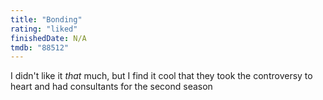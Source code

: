 ```yaml
---
title: "Bonding"
rating: "liked"
finishedDate: N/A
tmdb: "88512"
---
```


I didn't like it *that* much, but I find it cool that they took the controversy to heart and had consultants for the second season
